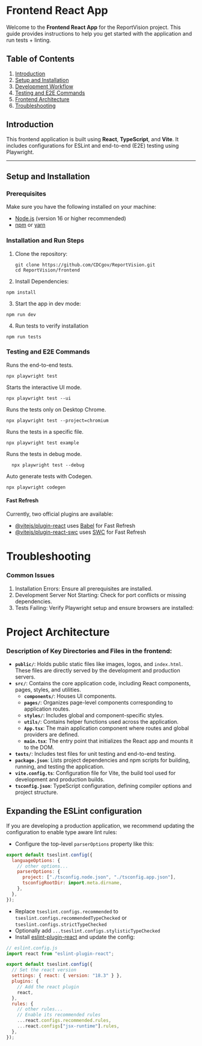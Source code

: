 # Frontend React App


Welcome to the **Frontend React App** for the ReportVision project. This guide provides instructions to help you get started with the application and run tests + linting.



## Table of Contents
1. [Introduction](#introduction)
2. [Setup and Installation](#setup-and-installation)
3. [Development Workflow](#development-workflow)
4. [Testing and E2E Commands](#testing-and-e2e-commands)
5. [Frontend Architecture](#project-architecture)
8. [Troubleshooting](#troubleshooting)



## Introduction

This frontend application is built using **React**, **TypeScript**, and **Vite**. It includes configurations for ESLint and end-to-end (E2E) testing using Playwright.

---

## Setup and Installation

### Prerequisites
Make sure you have the following installed on your machine:
- [Node.js](https://nodejs.org/) (version 16 or higher recommended)
- [npm](https://www.npmjs.com/) or [yarn](https://yarnpkg.com/)

### Installation and Run Steps
1. Clone the repository:
   ```shell
   git clone https://github.com/CDCgov/ReportVision.git
   cd ReportVision/frontend

2. Install Dependencies: 

```shell
npm install 
```

3. Start the app in dev mode: 

```shell
npm run dev
```

4. Run tests to verify installation

```shell
npm run tests
```

### Testing and E2E Commands 


Runs the end-to-end tests.

```shell
npx playwright test
```

Starts the interactive UI mode.

```shell
npx playwright test --ui
```

Runs the tests only on Desktop Chrome.

```shell
npx playwright test --project=chromium
```

Runs the tests in a specific file.

```shell
npx playwright test example
```

Runs the tests in debug mode.

```shell
  npx playwright test --debug
```

Auto generate tests with Codegen.

```shell
npx playwright codegen
```

#### Fast Refresh

Currently, two official plugins are available:

- [@vitejs/plugin-react](https://github.com/vitejs/vite-plugin-react/blob/main/packages/plugin-react/README.md) uses [Babel](https://babeljs.io/) for Fast Refresh
- [@vitejs/plugin-react-swc](https://github.com/vitejs/vite-plugin-react-swc) uses [SWC](https://swc.rs/) for Fast Refresh


# Troubleshooting

### Common Issues
1. Installation Errors: Ensure all prerequisites are installed.
2. Development Server Not Starting: Check for port conflicts or missing dependencies. 
3. Tests Failing: Verify Playwright setup and ensure browsers are installed:

# Project Architecture

### Description of Key Directories and Files in the frontend:
- **`public/`**: Holds public static files like images, logos, and `index.html`. These files are directly served by the development and production servers.
- **`src/`**: Contains the core application code, including React components, pages, styles, and utilities.
  - **`components/`**: Houses UI components.
  - **`pages/`**: Organizes page-level components corresponding to application routes.
  - **`styles/`**: Includes global and component-specific styles.
  - **`utils/`**: Contains helper functions used across the application.
  - **`App.tsx`**: The main application component where routes and global providers are defined.
  - **`main.tsx`**: The entry point that initializes the React app and mounts it to the DOM.
- **`tests/`**: Includes test files for unit testing and end-to-end testing.
- **`package.json`**: Lists project dependencies and npm scripts for building, running, and testing the application.
- **`vite.config.ts`**: Configuration file for Vite, the build tool used for development and production builds.
- **`tsconfig.json`**: TypeScript configuration, defining compiler options and project structure.



## Expanding the ESLint configuration

If you are developing a production application, we recommend updating the configuration to enable type aware lint rules:

- Configure the top-level `parserOptions` property like this:

```js
export default tseslint.config({
  languageOptions: {
    // other options...
    parserOptions: {
      project: ["./tsconfig.node.json", "./tsconfig.app.json"],
      tsconfigRootDir: import.meta.dirname,
    },
  },
});
```

- Replace `tseslint.configs.recommended` to `tseslint.configs.recommendedTypeChecked` or `tseslint.configs.strictTypeChecked`
- Optionally add `...tseslint.configs.stylisticTypeChecked`
- Install [eslint-plugin-react](https://github.com/jsx-eslint/eslint-plugin-react) and update the config:

```js
// eslint.config.js
import react from "eslint-plugin-react";

export default tseslint.config({
  // Set the react version
  settings: { react: { version: "18.3" } },
  plugins: {
    // Add the react plugin
    react,
  },
  rules: {
    // other rules...
    // Enable its recommended rules
    ...react.configs.recommended.rules,
    ...react.configs["jsx-runtime"].rules,
  },
});
```
